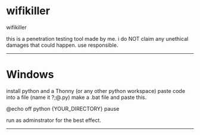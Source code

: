 # wifikiller
wifikiller

this is a penetration testing tool made by me. i do NOT claim any unethical damages that could happen. 
use responsible.


____________________________________________________________________________________________________________________
# Windows
install python and a Thonny (or any other python workspace)
paste code into a file (name it ?;@.py)
make a .bat file and paste this.

@echo off
python {YOUR_DIRECTORY}
pause

run as adminstrator for the best effect.
_____________________________________________________________________________________________________________________
